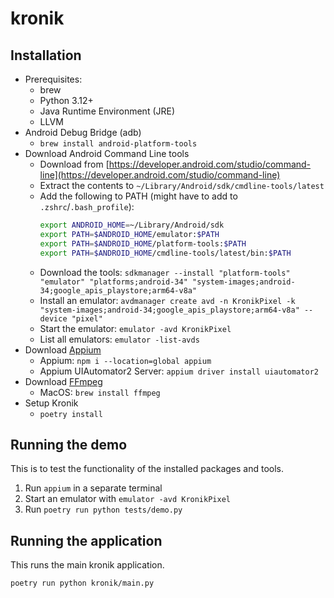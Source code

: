 # kronik

## Installation

- Prerequisites:
    - brew
    - Python 3.12+
    - Java Runtime Environment (JRE)
    - LLVM
- Android Debug Bridge (adb)
    - `brew install android-platform-tools`
- Download Android Command Line tools
    - Download
      from [https://developer.android.com/studio/command-line](https://developer.android.com/studio/command-line)
    - Extract the contents to `~/Library/Android/sdk/cmdline-tools/latest`
    - Add the following to PATH (might have to add to `.zshrc`/`.bash_profile`):
      ```bash
      export ANDROID_HOME=~/Library/Android/sdk
      export PATH=$ANDROID_HOME/emulator:$PATH
      export PATH=$ANDROID_HOME/platform-tools:$PATH
      export PATH=$ANDROID_HOME/cmdline-tools/latest/bin:$PATH
      ```
    - Download the tools:
      `sdkmanager --install "platform-tools" "emulator" "platforms;android-34" "system-images;android-34;google_apis_playstore;arm64-v8a"`
    - Install an emulator:
      `avdmanager create avd -n KronikPixel -k "system-images;android-34;google_apis_playstore;arm64-v8a" --device "pixel"`
    - Start the emulator: `emulator -avd KronikPixel`
    - List all emulators: `emulator -list-avds`
- Download [Appium](https://appium.io/docs/en/latest/)
    - Appium: `npm i --location=global appium`
    - Appium UIAutomator2 Server: `appium driver install uiautomator2`
- Download [FFmpeg](https://www.ffmpeg.org/)
    - MacOS: `brew install ffmpeg`
- Setup Kronik
    - `poetry install`

## Running the demo

This is to test the functionality of the installed packages and tools.

1. Run `appium` in a separate terminal
2. Start an emulator with `emulator -avd KronikPixel`
3. Run `poetry run python tests/demo.py`

## Running the application

This runs the main kronik application.

```bash
poetry run python kronik/main.py
```
